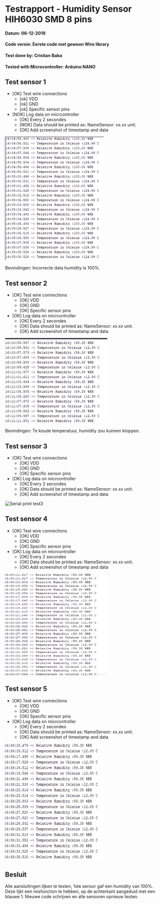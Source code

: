 # Testrapport - Humidity Sensor HIH6030 SMD 8 pins

#### Datum: 06-12-2019
#### Code versie: Eerste code met gewoon Wire library
#### Test done by: Cristian Baba
#### Tested with Microcontroller: Arduino NANO

## Test sensor 1

- [OK] Test wire connections
    - [ok] VDD
    - [ok] GND
    - [ok] Specific sensor pins
- [NOK] Log data on micrcontroller  
    - [OK] Every 2 secondes
    - [NOK] Data should be printed as: NameSensor: xx.xx unit.
    - [OK] Add screenshot of timestamp and data

![Serial print test1](./img_test1/test1.png)

Bevindingen: Incorrecte data humidity is 100%.

## Test sensor 2

- [OK] Test wire connections
    - [OK] VDD
    - [OK] GND
    - [OK] Specific sensor pins
- [OK] Log data on micrcontroller  
    - [OK] Every 2 secondes
    - [OK] Data should be printed as: NameSensor: xx.xx unit.
    - [OK] Add screenshot of timestamp and data

![Serial print test2](./img_test1/test2.png)

Bevindingen: Te koude temperatuur, humidity zou kunnen kloppen.

## Test sensor 3

- [OK] Test wire connections
    - [OK] VDD
    - [OK] GND
    - [OK] Specific sensor pins
- [OK] Log data on micrcontroller  
    - [OK] Every 2 secondes
    - [OK] Data should be printed as: NameSensor: xx.xx unit.
    - [OK] Add screenshot of timestamp and data

![Serial print test3](./img/test3.png)

## Test sensor 4

- [OK] Test wire connections
    - [OK] VDD
    - [OK] GND
    - [OK] Specific sensor pins
- [OK] Log data on micrcontroller  
    - [OK] Every 2 secondes
    - [OK] Data should be printed as: NameSensor: xx.xx unit.
    - [OK] Add screenshot of timestamp and data

![Serial print test4](./img_test1/test4.png)

## Test sensor 5

- [OK] Test wire connections
    - [OK] VDD
    - [OK] GND
    - [OK] Specific sensor pins
- [OK] Log data on micrcontroller  
    - [OK] Every 2 secondes
    - [OK] Data should be printed as: NameSensor: xx.xx unit.
    - [OK] Add screenshot of timestamp and data

![Serial print test5](./img_test1/test5.png)

## Besluit
Alle aansluitingen lijken te testen, 1ste sensor gaf een humidity van 100%. Deze lijkt een misfunction te hebben, op de achterkant aangeduid met een blauwe 1. Nieuwe code schrijven en alle sensoren opnieuw testen.
